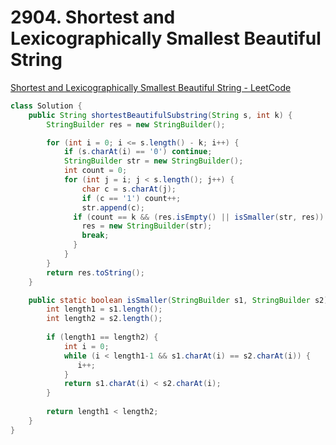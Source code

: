 # **2904. Shortest and Lexicographically Smallest Beautiful String**

[Shortest and Lexicographically Smallest Beautiful String - LeetCode](https://leetcode.com/problems/shortest-and-lexicographically-smallest-beautiful-string/)

```java
class Solution {
    public String shortestBeautifulSubstring(String s, int k) {
        StringBuilder res = new StringBuilder();

        for (int i = 0; i <= s.length() - k; i++) {
            if (s.charAt(i) == '0') continue;
            StringBuilder str = new StringBuilder();
            int count = 0;
            for (int j = i; j < s.length(); j++) {
                char c = s.charAt(j);
                if (c == '1') count++;
                str.append(c);
              if (count == k && (res.isEmpty() || isSmaller(str, res)) ) {
                res = new StringBuilder(str);
                break;
              }
            }
        }
        return res.toString();
    }

    public static boolean isSmaller(StringBuilder s1, StringBuilder s2) {
        int length1 = s1.length();
        int length2 = s2.length();
        
        if (length1 == length2) {
            int i = 0;
            while (i < length1-1 && s1.charAt(i) == s2.charAt(i)) {
               i++;
            }
            return s1.charAt(i) < s2.charAt(i);
        }
        
        return length1 < length2;
    }
}
```
